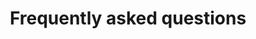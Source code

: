 ---
title: Frequently asked questions
image: 
bgcolor: "#4F6D7A"
introducton: Excepteur amet non fugiat incididunt aliquip laborum aliqua incididunt labore pariatur non sunt consectetur.
implementation:
  itemset: Implementation
  intro: Communication with patients and / or study participants is key to engaging them in their health. You can choose from a variety of communication techniques or combine them in interesting ways tailored to a patient's behavior
  icon: comments
  items:
    - item: How long does it take to get a study site up and running?
      itemid: imp1
      text: >
        The answer of course, is, it depends. The amount of time it takes to build a new study on the Way to Health platform is project-based. Studies that do not require additional functionality do not require as much time to build compared to a project requiring new functionality. Typical implementation times range from 1 week to 30 days.
    - item: How much does it cost?
      itemid: imp2
      text: >
        The answer again, is, it depends. Variables that impact the cost include the number of participants, the duration of the study and if any development work is required. Please contact us for more information. 
patientcommunication:
  itemset: Patient Communication
  intro: Communication with patients and / or study participants is key to engaging them in their health. You can choose from a variety of communication techniques or combine them in interesting ways tailored to a patient's behavior
  icon: comments
  items:
    - item: Do you support SMS based messaging?
      itemid: pc1
      text: >
        Yes. We support full bi-directional SMS based messaging. 
    - item: What other phone based communication models do you support?
      itemid: pc2
      text: >
        We support SMS, MMS (image / picture) and IVR (interactive voice recording).
    - item: What modes of communication are supported?
      itemid: pc3
      text: >
        We support SMS, MMS, IVR, email and surveys.
deviceintegration:
  itemset: Device Integration
  intro: Communication with patients and / or study participants is key to engaging them in their health. You can choose from a variety of communication techniques or combine them in interesting ways tailored to a patient's behavior
  icon: comments
  items:
    - item: What devices have you integrated to?
      itemid: di1
      text: >
        Way to Health connects with a variety of biometric devices for streamlined automated hovering. Current device integrations track physical activity, heart rate, blood pressure, blood glucose, medication adherence, sleep, and weight. See this link for a current list of devices integrated into the Way To Health platform. More devices are being added continually. 
    - item: Can you integrate my device?
      itemid: di2
      text: >
        Whether or not we can integrate your device is determined by the vendor's application programming interface (API) specifications. Please contact the Way to Health study team for further information.
    - item: How does data from external applications/devices get into Way to Health?
      itemid: di3
      text: >
        Data is transmitted securely to Way to Health through a web application programming interface (API) ideally. Other modes include direct CSV uploads
rulesengine:
  itemset: Rules Engine
  intro: Communication with patients and / or study participants is key to engaging them in their health. You can choose from a variety of communication techniques or combine them in interesting ways tailored to a patient's behavior
  icon: comments
  items:
    - item: How easy is it to create new rules?
      itemid: re1
      text: >
        This is mostly a self-service capability with a user interface to allow you to quickly create new rules. We are happy to help guide you through the process of setting up and testing rules. 
be:
  itemset: Behavioral Economics
  intro: Communication with patients and / or study participants is key to engaging them in their health. You can choose from a variety of communication techniques or combine them in interesting ways tailored to a patient's behavior
  icon: comments
  items:
    - item: 1. What kinds of behavioral economics tools are available?
      itemid: be1
      text: >
        We provide the full gamut of behavioral economics tools. Some of the tools available include Direct incentive payouts, Gain-framed or loss-framed incentive payouts, Lottery function that uses randomly selected numbers and automatically credits participants with matching numbers and finally manual transactions
    - item: 2. Do you track payments and handle the associated processing?
      itemid: be2
      text: >
        Yes. We manage and support the full lifecyle including check or debit card payments.
rct:
  itemset: Randomized Control Trials
  intro: Communication with patients and / or study participants is key to engaging them in their health. You can choose from a variety of communication techniques or combine them in interesting ways tailored to a patient's behavior
  icon: comments
  items:
    - item: How many Research Coordinators do I need to manage my study?
      itemid: rct1
      text: >
        The total number of Research Coordinators needed is project-based. Most studies require 1-2 Research Coordinators to manage; however, if your study is enrolling participants in person it may require additional staff. The Way to Health team will provide guidance in determining the appropriate number of Research Coordinators for your project.
    - item: Can we use tablets and/or cell phones to enroll participants into?
      itemid: rct2
      text: >
        Yes. Way to Health is mobile friendly. Study enrollment can be performed on a tablet, smartphone or computer with an active internet connection. Way to Health is compatible with the following browsers, Internet Explorer Version 11+, newer versions of Firefox, Safari and Google Chrome. A mobile app is coming shortly as well.
    - item: What kinds of randomization protocols do you support?
      itemid: rct3
      text: >
        Way to Health has three standard forms of randomization: Basic randomization, Blocked randomization and Blocked randomization with stratification.
---